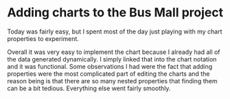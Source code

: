 # Adding charts to the Bus Mall project

Today was fairly easy, but I spent most of the day just playing with my chart properties to experiment.

Overall it was very easy to implement the chart because I already had all of the data generated dynamically. I simply linked that into the chart notation and it was functional. Some observations I had were the fact that adding properties were the most complicated part of editing the charts and the reason being is that there are so many nested properties that finding them can be a bit tedious. Everything else went fairly smoothly.
